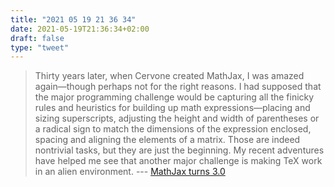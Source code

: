 ```yaml
---
title: "2021 05 19 21 36 34"
date: 2021-05-19T21:36:34+02:00
draft: false
type: "tweet"
---
```

> Thirty years later, when Cervone created MathJax, I was amazed again—though perhaps not for the right reasons. I had supposed that the major programming challenge would be capturing all the finicky rules and heuristics for building up math expressions—placing and sizing superscripts, adjusting the height and width of parentheses or a radical sign to match the dimensions of the expression enclosed, spacing and aligning the elements of a matrix. Those are indeed nontrivial tasks, but they are just the beginning. My recent adventures have helped me see that another major challenge is making TeX work in an alien environment. --- [MathJax turns 3.0](http://bit-player.org/2020/mathjax-turns-3-0)
